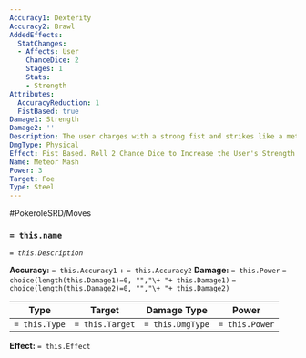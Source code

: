 ```yaml
---
Accuracy1: Dexterity
Accuracy2: Brawl
AddedEffects:
  StatChanges:
  - Affects: User
    ChanceDice: 2
    Stages: 1
    Stats:
    - Strength
Attributes:
  AccuracyReduction: 1
  FistBased: true
Damage1: Strength
Damage2: ''
Description: The user charges with a strong fist and strikes like a meteor.
DmgType: Physical
Effect: Fist Based. Roll 2 Chance Dice to Increase the User's Strength. -1 Accuracy.
Name: Meteor Mash
Power: 3
Target: Foe
Type: Steel
---
```


#PokeroleSRD/Moves

### `= this.name` 
*`= this.Description`*

**Accuracy:** `= this.Accuracy1` + `= this.Accuracy2`
**Damage:** `= this.Power` `= choice(length(this.Damage1)=0, "","\+ "+ this.Damage1)` `= choice(length(this.Damage2)=0, "","\+ "+ this.Damage2)`

| Type          | Target          | Damage Type          | Power          |
| ------------- | --------------- | ---------------- | -------------- |
| `= this.Type` | `= this.Target` | `= this.DmgType` | `= this.Power` | 

**Effect:** `= this.Effect`